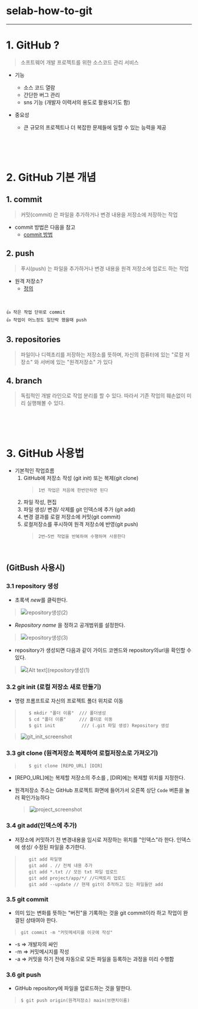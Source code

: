 # selab-how-to-git

***

# 1. GitHub ?
> 소프트웨어 개발 프로젝트를 위한 소스코드 관리 서비스
+ 기능
    * 소스 코드 열람
    * 간단한 버그 관리
    * sns 기능 (개발자 이력서의 용도로 활용되기도 함)

+ 중요성
    *  큰 규모의 프로젝트나 더 복잡한 문제들에 일할 수 있는 능력을 제공

<br><br><br>

# 2. GitHub 기본 개념

## 1. commit
>커밋(commit) 은  파일을 추가하거나 변경 내용을 저장소에 저장하는 작업

* commit  방법은 다음을 참고
    * [commit 방법](#35-git-commit)

## 2. push
>푸시(push) 는 파일을 추가하거나 변경 내용을 원격 저장소에 업로드 하는 작업
* 원격 저장소?
    * [정의](#3-repositories)

<br>

    👍 작은 작업 단위로 commit
    👍 작업이 어느정도 일단락 했을때 push


## 3. repositories
> 파일이나 디렉초리를 저장하는 저장소를 뜻하며, 자신의 컴퓨터에 있는 "로컬 저장소" 와 서버에 있는 "원격저장소" 가 있다

## 4. branch
> 독립적인 개발 라인으로 작업 분리를 할 수 있다. 따라서 기존 작업의 훼손없이 미리 실행해볼 수 있다.

<br><br><br>

# 3. GitHub 사용법
* 기본적인 작업흐름
    1. GitHub에 저장소 작성 (git init)  또는 복제(git clone)
         > `1번 작업은 처음에 한번만하면 된다`
    2. 파일 작성, 편집
    3. 파일 생성/ 변경/ 삭제를 git 인덱스에 추가 (git add)
    4. 변경 결과를 로컬 저장소에 커밋(git commit)
    5. 로컬저장소를 푸시하여 원격 저장소에 반영(git push)
         > `2번~5번 작업을 반복하여 수행하며 사용한다`

<br>

## (GitBush 사용시)
### 3.1 repository 생성
* 초록색 *new*를 클릭한다.
>  ![repository생성(2)](https://github.com/BINNNNNY/test/assets/102966279/6e9828e3-469d-40d6-a14a-dc0b1fa6e76f.png)

* *Repository name* 을 정하고 공개범위를 설정한다.
>  ![repository생성(3)](https://github.com/BINNNNNY/test/assets/102966279/5c490f58-afe8-4e66-92aa-307bd2307ead.png)

* repository가 생성되면 다음과 같이 가이드 코멘드와 repository의url을 확인할 수 있다.
>  ![[Alt text](repository생성(1)](https://github.com/BINNNNNY/test/assets/102966279/706376e8-fe84-4272-bbbc-ea2e4a93a6b7.png)

### 3.2 git init (로컬 저장소 새로 만들기)
* 명령 프롬프트로 자신의 프로젝트 폴더 위치로 이동
>   ```gitignore
>      $ mkdir "폴더 이름"  /// 폴더생성
>      $ cd "폴더 이름"     /// 폴더로 이동
>      $ git init          /// (.git 파일 생성) Repository 생성
>   ```

>  ![git_init_screenshot](https://github.com/BINNNNNY/test/assets/102966279/f1e6e694-f06e-47b4-86ba-fb4b7c1dbee2.png)

### 3.3 git clone (원격저장소 복제하여 로컬저장소로 가져오기)

>   ```gitignore
>      $ git clone [REPO_URL] [DIR]
>   ```
* [REPO_URL]에는 복제할 저장소의 주소를 ,  [DIR]에는 복제할 위치를 지정한다.

* 원격저장소 주소는 GitHub 프로젝트 화면에 들어가서 오른쪽 상단
`Code` 버튼을 눌러 확인가능하다
    >  ![project_screenshot](https://github.com/BINNNNNY/test/assets/102966279/f5570cfb-ae4a-400d-bf64-2b3c57d7ddc4.png)

### 3.4 git add(인덱스에 추가)
* 저장소에 커밋하기 전 변경내용을 임시로 저장하는 위치를 "인덱스"라 한다. 인덱스에 생성/ 수정된 파일을 추가한다.
>   ```gitignore
>      git add 파일명
>      git add . // 전체 내용 추가
>      git add *.txt // 모든 txt 파일 업로드
>      git add project/app/*/ //디렉토리 업로드
>      git add --update // 현재 git이 추적하고 있는 파일들만 add

### 3.5 git commit
* 의미 있는 변화를 뜻하는 "버전"을 기록하는 것을 git commit이라 하고 작업이 완결된 상태여야 한다.
>   ```gitignore
>   git commit -m "커밋메세지를 이곳에 작성"
* -s => 개발자의 싸인
* -m => 커밋메시지를 작성
* -a => 커밋을 하기 전에 자동으로 모든 파일을 등록하는 과정을 미리 수행함

### 3.6 git push
* GitHub repository에 파일을 업로드하는 것을 말한다.
>   ```gitignore
>   $ git push origin(원격저장소) main(브랜치이름)

